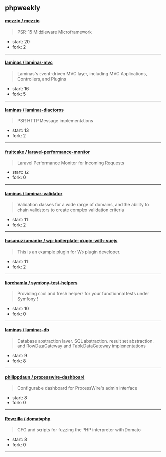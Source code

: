 ## phpweekly

#### [mezzio / mezzio](https://github.com/mezzio/mezzio)

> PSR-15 Middleware Microframework

+ start: 20
+ fork: 2

----


#### [laminas / laminas-mvc](https://github.com/laminas/laminas-mvc)

> Laminas's event-driven MVC layer, including MVC Applications, Controllers, and Plugins

+ start: 16
+ fork: 5

----


#### [laminas / laminas-diactoros](https://github.com/laminas/laminas-diactoros)

> PSR HTTP Message implementations

+ start: 13
+ fork: 2

----


#### [fruitcake / laravel-performance-monitor](https://github.com/fruitcake/laravel-performance-monitor)

> Laravel Performance Monitor for Incoming Requests

+ start: 12
+ fork: 0

----


#### [laminas / laminas-validator](https://github.com/laminas/laminas-validator)

> Validation classes for a wide range of domains, and the ability to chain validators to create complex validation criteria

+ start: 11
+ fork: 2

----


#### [hasanuzzamanbe / wp-boilerplate-plugin-with-vuejs](https://github.com/hasanuzzamanbe/wp-boilerplate-plugin-with-vuejs)

> This is an example plugin for Wp plugin developer.

+ start: 11
+ fork: 2

----


#### [liorchamla / symfony-test-helpers](https://github.com/liorchamla/symfony-test-helpers)

> Providing cool and fresh helpers for your functionnal tests under Symfony !

+ start: 10
+ fork: 0

----


#### [laminas / laminas-db](https://github.com/laminas/laminas-db)

> Database abstraction layer, SQL abstraction, result set abstraction, and RowDataGateway and TableDataGateway implementations

+ start: 9
+ fork: 8

----


#### [philippdaun / processwire-dashboard](https://github.com/philippdaun/processwire-dashboard)

> Configurable dashboard for ProcessWire's admin interface

+ start: 8
+ fork: 0

----


#### [Rewzilla / domatophp](https://github.com/Rewzilla/domatophp)

> CFG and scripts for fuzzing the PHP interpreter with Domato

+ start: 8
+ fork: 0

----


